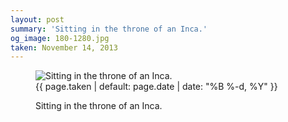 ```yaml
---
layout: post
summary: 'Sitting in the throne of an Inca.'
og_image: 180-1280.jpg
taken: November 14, 2013
---
```


<figure class="post">
<img alt="Sitting in the throne of an Inca." sizes="(min-width: 700px) 50vw, calc(100vw - 2rem)" src="{{ site.assets_url }}/180-640.jpg" srcset="{{ site.assets_url }}/180-1280.jpg 1280w, {{ site.assets_url }}/180-960.jpg 960w, {{ site.assets_url }}/180-640.jpg 640w, {{ site.assets_url }}/180-320.jpg 320w"/>
<figcaption>
<time>{{ page.taken | default: page.date | date: "%B %-d, %Y" }}</time>
<p>Sitting in the throne of an Inca.</p>
</figcaption>
</figure>
